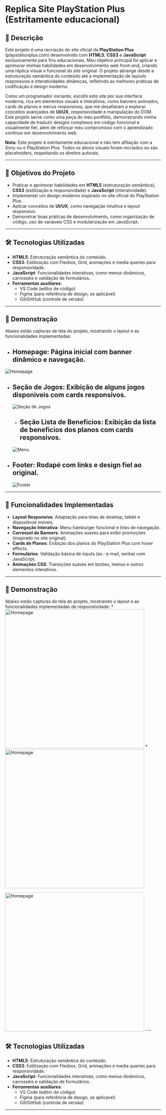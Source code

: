 # Replica Site PlayStation Plus (Estritamente educacional)

## 📖 Descrição

Este projeto é uma recriação do site oficial da **PlayStation Plus** (playstationplus.com) desenvolvido com **HTML5**, **CSS3** e **JavaScript** exclusivamente para fins educacionais. Meu objetivo principal foi aplicar e aprimorar minhas habilidades em desenvolvimento web front-end, criando uma réplica visual e funcional do site original. O projeto abrange desde a estruturação semântica do conteúdo até a implementação de layouts responsivos e interatividades dinâmicas, refletindo as melhores práticas de codificação e design moderno. 

Como um programador iniciante, escolhi este site por sua interface moderna, rica em elementos visuais e interativos, como banners animados, cards de planos e menus responsivos, que me desafiaram a explorar conceitos avançados de **UI/UX**, responsividade e manipulação do DOM. Este projeto serve como uma peça do meu portfólio, demonstrando minha capacidade de traduzir designs complexos em código funcional e visualmente fiel, além de reforçar meu compromisso com o aprendizado contínuo em desenvolvimento web. 

**Nota:** Este projeto é estritamente educacional e não tem afiliação com a Sony ou o PlayStation Plus. Todos os ativos visuais foram recriados ou são placeholders, respeitando os direitos autorais.

---

## 🎯 Objetivos do Projeto

- Praticar e aprimorar habilidades em **HTML5** (estruturação semântica), **CSS3** (estilização e responsividade) e **JavaScript** (interatividade).
- Implementar um design moderno inspirado no site oficial do PlayStation Plus.
- Aplicar conceitos de **UI/UX**, como navegação intuitiva e layout responsivo.
- Demonstrar boas práticas de desenvolvimento, como organização de código, uso de variáveis CSS e modularização em JavaScript.

---

## 🛠️ Tecnologias Utilizadas

- **HTML5**: Estruturação semântica do conteúdo.
- **CSS3**: Estilização com Flexbox, Grid, animações e media queries para responsividade.
- **JavaScript**: Funcionalidades interativas, como menus dinâmicos, carrosséis e validação de formulários.
- **Ferramentas auxiliares**: 
  - VS Code (editor de código)
  - Figma (para referência de design, se aplicável)
  - Git/GitHub (controle de versão)

---

## 📸 Demonstração

Abaixo estão capturas de tela do projeto, mostrando o layout e as funcionalidades implementadas:

- ## **Homepage**: Página inicial com banner dinâmico e navegação.
![Homepage](img/FotoPC1.png)

- ## **Seção de Jogos**: Exibição de alguns jogos disponiveis com cards responsivos.  
  ![Seção de Jogos](img/FotoPC2.png)

  - ## **Seção Lista de Beneficios**: Exibição da lista de beneficios dos planos com cards responsivos.  
  ![Menu](img/FotoPC4.png)

- ## **Footer**: Rodapé com links e design fiel ao original.  
  ![Footer](img/FotoPC5.png)

---

## 🚀 Funcionalidades Implementadas

- **Layout Responsivo**: Adaptação para telas de desktop, tablet e dispositivos móveis.
- **Navegação Interativa**: Menu hamburger funcional e links de navegação.
- **Carrossel de Banners**: Animações suaves para exibir promoções (inspirado no site original).
- **Cards de Planos**: Exibição dos planos do PlayStation Plus com hover effects.
- **Formulários**: Validação básica de inputs (ex.: e-mail, senha) com JavaScript.
- **Animações CSS**: Transições suaves em botões, menus e outros elementos interativos.

---

## 📸 Demonstração

Abaixo estão capturas de tela do projeto, mostrando o layout e as funcionalidades implementadas de responsividade:
*
<img src="img/FotoSmartphone1.png" alt="Homepage" width="450">
*
<img src="img/FotoSmartphone2.png" alt="Homepage" width="450">

<img src="img/FotoSmartphone3.png" alt="Homepage" width="450">
---

## 🛠️ Tecnologias Utilizadas

- **HTML5**: Estruturação semântica do conteúdo.
- **CSS3**: Estilização com Flexbox, Grid, animações e media queries para responsividade.
- **JavaScript**: Funcionalidades interativas, como menus dinâmicos, carrosséis e validação de formulários.
- **Ferramentas auxiliares**: 
  - VS Code (editor de código)
  - Figma (para referência de design, se aplicável)
  - Git/GitHub (controle de versão)

---






